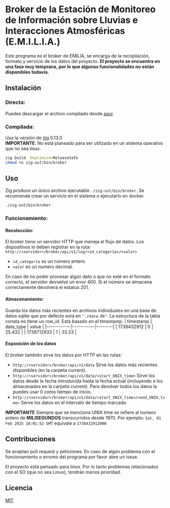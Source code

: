 # Broker de la Estación de Monitoreo de Información sobre Lluvias e Interacciones Atmosféricas (E.M.I.L.I.A.)
Este programa es el broker de EMILIA, se encarga de la recopilación, formato y servicio de los datos del proyecto.
**El proyecto se encuentra en una fase muy temprana, por lo que algunas funcionalidades no están disponibles todavía.**

## Instalación

### Directa:
Puedes descargar el archivo compilado desde [aquí](https://github.com/elarle/emilia-broker/releases/tag/latest).

### Compilada:
Usa la versión de [zig](https://ziglang.org/download/) 0.13.0  
**IMPORTANTE**: No está planeado para ser utilizado en un sistema operativo que no sea linux.
```bash
zig build -Doptimize=ReleaseSafe
chmod +x zig-out/bin/broker
```
## Uso

Zig produce un único archivo ejecutable `./zig-out/bin/broker`. Se recomienda crear un servicio en el sistema o ejecutarlo en docker.
```bash
./zig-out/bin/broker
```

### Funcionamiento:

#### Recolección:
El broker tiene un servidor HTTP que maneja el flujo de datos.
Los dispositivos lo deben registrar en la ruta:  
`http://<servidor>/broker/api/v1/log/<id_categoría>/<valor>`
 * `id_categoría` es un número entero.
 * `valor` es un numero decimal.

En caso de no poder procesar algún dato o que no esté en el formato correcto, el servidor devuelve un error 400.
Si el número se almacena correctamente devolverá el estatus 201.

#### Almacenamiento:
Guarda los datos más recientes en archivos individuales en una base de datos sqlite que por defecto está en `"./data.db"`.
La estructura de la tabla consta no tiene un row_id. Está basado en el timestamp.
| timestamp  | data_type | value  |
|------------|-----------|--------|
| 1738432912 | 0         | 25.432 |
| 1738712933 | 1         | 33.33  |

#### Exposición de los datos
El broker también sirve los datos por HTTP en las rutas:
 * `http://<servidor>/broker/api/v1/data` Sirve los datos más recientes disponibles (en la carpeta current).
 * `http://<servidor>/broker/api/v1/data/<start_UNIX_time>` Sirve los datos desde la fecha introducida hasta la fecha actual (incluyendo a los almacenados en la carpeta current). Para devolver todos los datos la puedes usar 0 como tiempo de inicio.
 * `http://<servidor>/broker/api/v1/data/<start_UNIX_time>/<end_UNIX_time>` Serve los datos en el intervalo de tiempo marcado.

**IMPORTANTE** Siempre que se menciona UNIX time se refiere al numero entero de **MILISEGUNDOS** transcurridos desde 1970.
Por ejemplo: `Sat, 01 Feb 2025 18:01:52 GMT` equivale a `1738432912000`

## Contribuciones
Se aceptan pull request y peticiones.
En caso de algún problema con el funcionamiento o errores del programa por favor abre un issue.

El proyecto está pensado para linux. Por lo tanto problemas relacionados con el SO (que no sea Linux), tendrán menos prioridad.

## Licencia

[MIT](https://choosealicense.com/licenses/mit/)
